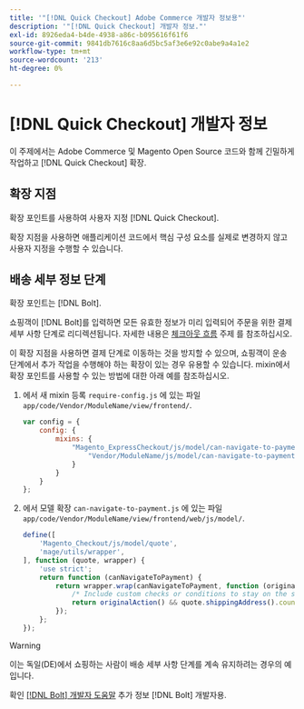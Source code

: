```yaml
---
title: '"[!DNL Quick Checkout] Adobe Commerce 개발자 정보용"'
description: '"[!DNL Quick Checkout] 개발자 정보."'
exl-id: 8926eda4-b4de-4938-a86c-b095616f61f6
source-git-commit: 9841db7616c8aa6d5bc5af3e6e92c0abe9a4a1e2
workflow-type: tm+mt
source-wordcount: '213'
ht-degree: 0%

---
```


# [!DNL Quick Checkout] 개발자 정보

이 주제에서는 Adobe Commerce 및 Magento Open Source 코드와 함께 긴밀하게 작업하고 [!DNL Quick Checkout] 확장.

## 확장 지점

확장 포인트를 사용하여 사용자 지정 [!DNL Quick Checkout].

확장 지점을 사용하면 애플리케이션 코드에서 핵심 구성 요소를 실제로 변경하지 않고 사용자 지정을 수행할 수 있습니다.

## 배송 세부 정보 단계

확장 포인트는 [!DNL Bolt].

쇼핑객이 [!DNL Bolt]를 입력하면 모든 유효한 정보가 미리 입력되어 주문을 위한 결제 세부 사항 단계로 리디렉션됩니다. 자세한 내용은 [체크아웃 흐름](https://experienceleague.adobe.com/docs/commerce-merchant-services/quick-checkout/manage-checkout/checkout-flow.html) 주제 를 참조하십시오.

이 확장 지점을 사용하면 결제 단계로 이동하는 것을 방지할 수 있으며, 쇼핑객이 운송 단계에서 추가 작업을 수행해야 하는 확장이 있는 경우 유용할 수 있습니다. mixin에서 확장 포인트를 사용할 수 있는 방법에 대한 아래 예를 참조하십시오.

1. 에서 새 mixin 등록 `require-config.js` 에 있는 파일 `app/code/Vendor/ModuleName/view/frontend/`.

   ```js
   var config = {
       config: {
           mixins: {
               "Magento_ExpressCheckout/js/model/can-navigate-to-payment": {
                   "Vendor/ModuleName/js/model/can-navigate-to-payment-mixin": true
               }
           }
       }
   };
   ```

1. 에서 모델 확장 `can-navigate-to-payment.js` 에 있는 파일 `app/code/Vendor/ModuleName/view/frontend/web/js/model/`.

   ```js
   define([
       'Magento_Checkout/js/model/quote',
       'mage/utils/wrapper',
   ], function (quote, wrapper) {
       'use strict';
       return function (canNavigateToPayment) {
           return wrapper.wrap(canNavigateToPayment, function (originalAction) {
               /* Include custom checks or conditions to stay on the shipping step,i.e: your shopper is from Germany */
               return originalAction() && quote.shippingAddress().countryId !== 'DE');
           });
       };
   });
   ```

>[!WARNING]
>
> 이는 독일(DE)에서 쇼핑하는 사람이 배송 세부 사항 단계를 계속 유지하려는 경우의 예입니다.

확인 [[!DNL Bolt] 개발자 도움말](https://help.bolt.com/developers/) 추가 정보 [!DNL Bolt] 개발자용.
